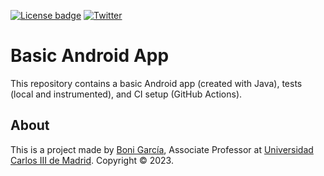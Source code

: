 [![License badge](https://img.shields.io/badge/license-Apache2-green.svg)](http://www.apache.org/licenses/LICENSE-2.0)
[![Twitter](https://img.shields.io/badge/follow-@boni_gg-green.svg)](https://twitter.com/boni_gg)

# Basic Android App

This repository contains a basic Android app (created with Java), tests (local and instrumented), and CI setup (GitHub Actions).

## About

This is a project made by [Boni García], Associate Professor at [Universidad Carlos III de Madrid]. Copyright &copy; 2023.

[Universidad Carlos III de Madrid]: https://www.it.uc3m.es/bogarcia/index.html
[Boni García]: https://bonigarcia.dev/
